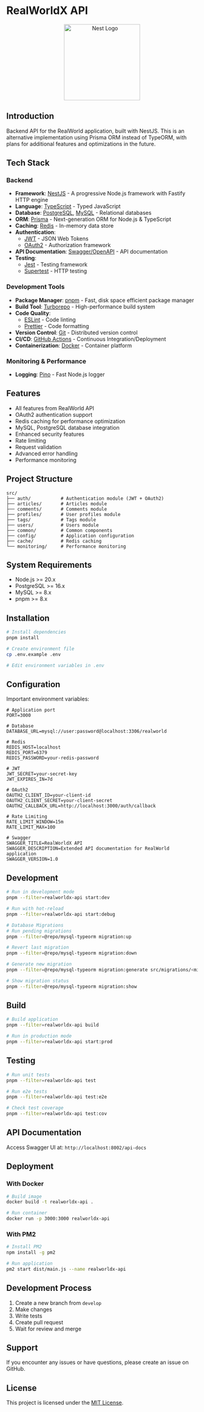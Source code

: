 # RealWorldX API

<p align="center">
  <a href="http://nestjs.com/" target="blank"><img src="https://nestjs.com/img/logo-small.svg" width="200" alt="Nest Logo" /></a>
</p>

## Introduction

Backend API for the RealWorld application, built with NestJS. This is an alternative implementation using Prisma ORM instead of TypeORM, with plans for additional features and optimizations in the future.

## Tech Stack

### Backend

- **Framework**: [NestJS](https://nestjs.com/) - A progressive Node.js framework with Fastify HTTP engine
- **Language**: [TypeScript](https://www.typescriptlang.org/) - Typed JavaScript
- **Database**: [PostgreSQL](https://www.postgresql.org/), [MySQL](https://www.mysql.com/) - Relational databases
- **ORM**: [Prisma](https://www.prisma.io/) - Next-generation ORM for Node.js & TypeScript
- **Caching**: [Redis](https://redis.io/) - In-memory data store
- **Authentication**:
  - [JWT](https://jwt.io/) - JSON Web Tokens
  - [OAuth2](https://oauth.net/2/) - Authorization framework
- **API Documentation**: [Swagger/OpenAPI](https://swagger.io/) - API documentation
- **Testing**:
  - [Jest](https://jestjs.io/) - Testing framework
  - [Supertest](https://github.com/visionmedia/supertest) - HTTP testing

### Development Tools

- **Package Manager**: [pnpm](https://pnpm.io/) - Fast, disk space efficient package manager
- **Build Tool**: [Turborepo](https://turbo.build/) - High-performance build system
- **Code Quality**:
  - [ESLint](https://eslint.org/) - Code linting
  - [Prettier](https://prettier.io/) - Code formatting
- **Version Control**: [Git](https://git-scm.com/) - Distributed version control
- **CI/CD**: [GitHub Actions](https://github.com/features/actions) - Continuous Integration/Deployment
- **Containerization**: [Docker](https://www.docker.com/) - Container platform

### Monitoring & Performance

- **Logging**: [Pino](https://github.com/pinojs/pino) - Fast Node.js logger

## Features

- All features from RealWorld API
- OAuth2 authentication support
- Redis caching for performance optimization
- MySQL, PostgreSQL database integration
- Enhanced security features
- Rate limiting
- Request validation
- Advanced error handling
- Performance monitoring

## Project Structure

```
src/
├── auth/           # Authentication module (JWT + OAuth2)
├── articles/       # Articles module
├── comments/       # Comments module
├── profiles/       # User profiles module
├── tags/           # Tags module
├── users/          # Users module
├── common/         # Common components
├── config/         # Application configuration
├── cache/          # Redis caching
└── monitoring/     # Performance monitoring
```

## System Requirements

- Node.js >= 20.x
- PostgreSQL >= 16.x
- MySQL >= 8.x
- pnpm >= 8.x

## Installation

```bash
# Install dependencies
pnpm install

# Create environment file
cp .env.example .env

# Edit environment variables in .env
```

## Configuration

Important environment variables:

```env
# Application port
PORT=3000

# Database
DATABASE_URL=mysql://user:password@localhost:3306/realworld

# Redis
REDIS_HOST=localhost
REDIS_PORT=6379
REDIS_PASSWORD=your-redis-password

# JWT
JWT_SECRET=your-secret-key
JWT_EXPIRES_IN=7d

# OAuth2
OAUTH2_CLIENT_ID=your-client-id
OAUTH2_CLIENT_SECRET=your-client-secret
OAUTH2_CALLBACK_URL=http://localhost:3000/auth/callback

# Rate Limiting
RATE_LIMIT_WINDOW=15m
RATE_LIMIT_MAX=100

# Swagger
SWAGGER_TITLE=RealWorldX API
SWAGGER_DESCRIPTION=Extended API documentation for RealWorld application
SWAGGER_VERSION=1.0
```

## Development

```bash
# Run in development mode
pnpm --filter=realworldx-api start:dev

# Run with hot-reload
pnpm --filter=realworldx-api start:debug

# Database Migrations
# Run pending migrations
pnpm --filter=@repo/mysql-typeorm migration:up

# Revert last migration
pnpm --filter=@repo/mysql-typeorm migration:down

# Generate new migration
pnpm --filter=@repo/mysql-typeorm migration:generate src/migrations/<migration-name>

# Show migration status
pnpm --filter=@repo/mysql-typeorm migration:show
```

## Build

```bash
# Build application
pnpm --filter=realworldx-api build

# Run in production mode
pnpm --filter=realworldx-api start:prod
```

## Testing

```bash
# Run unit tests
pnpm --filter=realworldx-api test

# Run e2e tests
pnpm --filter=realworldx-api test:e2e

# Check test coverage
pnpm --filter=realworldx-api test:cov
```

## API Documentation

Access Swagger UI at: `http://localhost:8002/api-docs`

## Deployment

### With Docker

```bash
# Build image
docker build -t realworldx-api .

# Run container
docker run -p 3000:3000 realworldx-api
```

### With PM2

```bash
# Install PM2
npm install -g pm2

# Run application
pm2 start dist/main.js --name realworldx-api
```

## Development Process

1. Create a new branch from `develop`
2. Make changes
3. Write tests
4. Create pull request
5. Wait for review and merge

## Support

If you encounter any issues or have questions, please create an issue on GitHub.

## License

This project is licensed under the [MIT License](LICENSE).
